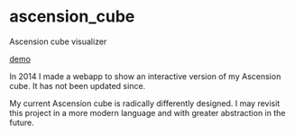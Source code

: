 # ascension_cube
Ascension cube visualizer

[demo](http://bluemoon.reverse.net/~aquaone/ascension/cube/)

In 2014 I made a webapp to show an interactive version of my Ascension cube. It has not been updated since.

My current Ascension cube is radically differently designed. I may revisit this project in a more modern language and with greater abstraction in the future.
